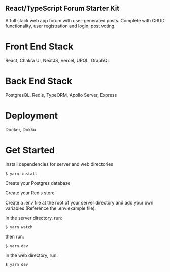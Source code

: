 ## React/TypeScript Forum Starter Kit

A full stack web app forum with user-generated posts. Complete with CRUD functionality, user registration and login, post voting.

# Front End Stack
React, Chakra UI, NextJS, Vercel, URQL, GraphQL

# Back End Stack
PostgresQL, Redis, TypeORM, Apollo Server, Express

# Deployment
Docker, Dokku

# Get Started
Install dependencies for server and web directories
```
$ yarn install
```

Create your Postgres database

Create your Redis store

Create a .env file at the root of your server directory and add your own variables (Reference the .env.example file).

In the server directory, run:
```
$ yarn watch
```

then run:
```
$ yarn dev
```

In the web directory, run:
```
$ yarn dev
```



